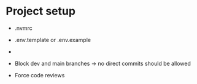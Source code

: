 # Project setup

- .nvmrc
- .env.template or .env.example
- 

- Block dev and main branches -> no direct commits should be allowed
- Force code reviews

